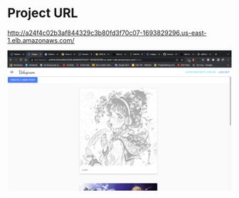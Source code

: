 # Project URL
http://a24f4c02b3af844329c3b80fd3f70c07-1693829296.us-east-1.elb.amazonaws.com/

![Screenshot](screenshots/home-page.png)